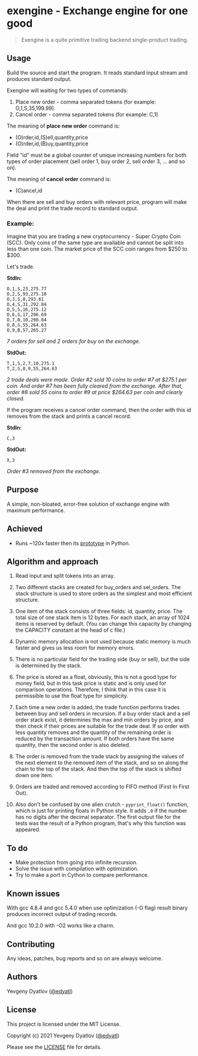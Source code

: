 # exengine - Exchange engine for one good


> Exengine is a quite primitive trading backend single-product trading.


## Usage 

Build the source and start the program. It reads standard input stream and produces standard output.

Exengine will waiting for two types of commands:

1. Place new order - comma separated tokens (for example: O,1,S,35,199.99).
2. Cancel order - comma separated tokens (for example: C,1)

The meaning of **place new order** command is:

* (O)rder,id,(S)ell,quantity,price
* (O)rder,id,(B)uy,quantity,price

Field "id" must be a global counter of unique increasing numbers for both types of order placement (sell order 1, buy order 2, sell order 3, ... and so on).

The meaning of **cancel order** command is:

* (C)ancel,id

When there are sell and buy orders with relevant price, program will make the deal and print the trade record to standard output.


### Example:

Imagine that you are trading a new cryptocurrency - Super Crypto Coin (SCC). Only coins of the same type are available and cannot be split into less than one coin.
The market price of the SCC coin ranges from $250 to $300.

Let's trade.

**StdIn:**


    O,1,S,23,275.77
    O,2,S,93,275.10
    O,3,S,8,293.61
    O,4,S,31,292.84
    O,5,S,16,275.12
    O,6,S,17,296.69
    O,7,B,10,290.84
    O,8,S,55,264.63
    O,9,B,57,265.27

*7 orders for sell and 2 orders for buy on the exchange.*

**StdOut:**


    T,1,S,2,7,10,275.1
    T,2,S,8,9,55,264.63

*2 trade deals were made. Order #2 sold 10 coins to order #7 at $275.1 per coin. And order #7 has been fully cleared from the exchange. After that, order #8 sold 55 coins to order #9  at price $264.63 per coin and clearly closed.*

If the program receives a cancel order command, then the order with this id removes from the stack and prints a cancel record.


**StdIn:**


    C,3


**StdOut:**


    X,3

*Order #3 removed from the exchange.*

## Purpose

A simple, non-bloated, error-free solution of exchange engine with maximum performance.

## Achieved

- Runs ~120x faster then its [prototype](https://github.com/edyatl/exengine_py) in Python.

## Algorithm and approach


1. Read input and split tokens into an array.  
 
2. Two different stacks are created for buy_orders and sel_orders. The stack structure is used to store orders as the simplest and most efficient structure.

3. One item of the stack consists of three fields: id, quantity, price. The total size of one stack item is 12 bytes. For each stack, an array of 1024 items is reserved by default. (You can change this capacity by changing the CAPACITY constant at the head of c file.) 

4. Dynamic memory allocation is not used because static memory is much faster and gives us less room for memory errors. 

5. There is no particular field for the trading side (buy or sell), but the side is determined by the stack. 

6. The price is stored as a float, obviously, this is not a good type for money field, but in this task price is static and is only used  for comparison operations. Therefore, I think that in this case it is permissible to use the float type for simplicity.

7. Each time a new order is added, the trade function performs trades between buy and sell orders in recursion. If a buy order stack and a sell order stack exist, it determines the max and min orders by price, and then check if  their prices are suitable for the trade deal. If so order with less quantity removes and the quantity of the remaining order is reduced by the transaction amount. If both orders have the same quantity, then the second order is also deleted.

8. The order is removed from the trade stack by assigning the values of the next element to the removed item of the stack, and so on along the chain to the top of the stack. And then the top of the stack is shifted down one item.

9. Orders are traded and removed according to FIFO method (First In First Out).

10. Also don't be confused by one alien crutch - `pyprint_float()` function, which is just for printing floats in Python style. It adds `.0` if the number has no digits after the decimal separator. The first output file for the tests was the result of a Python program, that's why this function was appeared. 

## To do

- Make protection from going into infinite recursion.
- Solve the issue with compilation with optimization.
- Try to make a port in Cython  to compare performance.

## Known issues

With gcc 4.8.4 and gcc 5.4.0 when use optimization (-O flag) result binary produces incorrect output of trading records. 

And gcc 10.2.0 with -O2 works like a charm.


## Contributing

Any ideas, patches, bug reports and so on are always welcome.


## Authors

Yevgeny Dyatlov ([@edyatl](https://github.com/edyatl))


## License

This project is licensed under the MIT License.

Copyright (c) 2021 Yevgeny Dyatlov ([@edyatl](https://github.com/edyatl))

Please see the [LICENSE](https://github.com/edyatl/exengine/blob/master/LICENSE) file for details.